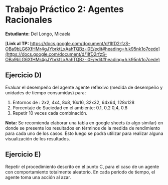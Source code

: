 # Trabajo Práctico 2: Agentes Racionales 

**Estudiante:** Del Longo, Micaela

[**Link al TP:** https://docs.google.com/document/d/1IfD2rfzS-OBa9bLG6XfHMr4gJYbrktLxAahTQBz-i0E/edit#heading=h.k95nk1o7cede](https://docs.google.com/document/d/1IfD2rfzS-OBa9bLG6XfHMr4gJYbrktLxAahTQBz-i0E/edit#heading=h.k95nk1o7cede)

## Ejercicio D)
Evaluar el desempeño del agente agente reflexivo (medida de desempeño y unidades de tiempo consumidas) para:
1. Entornos de : 2x2, 4x4, 8x8, 16x16, 32x32, 64x64, 128x128 
2. Porcentaje de Suciedad en el ambiente: 0.1, 0,2 0,4, 0.8
3. Repetir 10 veces cada combinación.

**Nota:** Se recomienda elaborar una tabla en google sheets (o algo similar) en donde se presente los resultados en términos de la medida de rendimiento para cada uno de los casos. Esto luego se podrá utilizar para realizar alguna visualización de los resultados.

## Ejercicio E)
Repetir el procedimiento descrito en el punto C, para el caso de un agente con comportamiento totalmente aleatorio.  En cada periodo de tiempo, el agente toma una acción al azar.